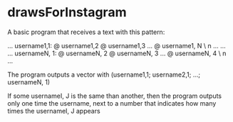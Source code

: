 # drawsForInstagram

A basic program that receives a text with this pattern:

...
username1,1: @ username1,2 @ username1,3 ... @ username1, N \ n
...
...
...
usernameN, 1: @ usernameN, 2 @ usernameN, 3 ... @ usernameN, 4 \ n
...

The program outputs a vector with (username1,1; username2,1; ...; usernameN, 1)

If some usernameI, J is the same than another, then the program outputs only one time the username, next to a number that indicates how many times the usernameI, J appears
